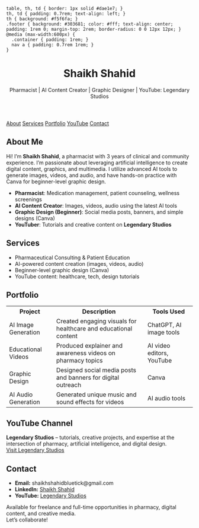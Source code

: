 <!DOCTYPE html>
  <title>Shaikh Shahid | Pharmacist & AI Content Creator</title>

    table, th, td { border: 1px solid #dae1e7; }
    th, td { padding: 0.7rem; text-align: left; }
    th { background: #f5f6fa; }
    .footer { background: #303681; color: #fff; text-align: center; padding: 1rem 0; margin-top: 2rem; border-radius: 0 0 12px 12px; }
    @media (max-width:600px) {
      .container { padding: 1rem; }
      nav a { padding: 0.7rem 1rem; }
    }
  </style>
</head>
<body>
  <header>
    <h1>Shaikh Shahid</h1>
    <p>Pharmacist | AI Content Creator | Graphic Designer | YouTube: Legendary Studios</p>
  </header>
  <nav>
    <a href="#about">About</a>
    <a href="#services">Services</a>
    <a href="#portfolio">Portfolio</a>
    <a href="#youtube">YouTube</a>
    <a href="#contact">Contact</a>
  </nav>
  <div class="container">
    <section id="about" class="about">
      <h2>About Me</h2>
      <p>
        Hi! I’m <b>Shaikh Shahid</b>, a pharmacist with 3 years of clinical and community experience. I’m passionate about leveraging artificial intelligence to create digital content, graphics, and multimedia. I utilize advanced AI tools to generate images, videos, and audio, and have hands-on practice with Canva for beginner-level graphic design.
      </p>
      <ul>
        <li><b>Pharmacist</b>: Medication management, patient counseling, wellness screenings</li>
        <li><b>AI Content Creator</b>: Images, videos, audio using the latest AI tools</li>
        <li><b>Graphic Design (Beginner)</b>: Social media posts, banners, and simple designs (Canva)</li>
        <li><b>YouTuber</b>: Tutorials and creative content on <strong>Legendary Studios</strong></li>
      </ul>
    </section>
    <section id="services" class="services">
      <h2>Services</h2>
      <ul>
        <li>Pharmaceutical Consulting & Patient Education</li>
        <li>AI-powered content creation (images, videos, audio)</li>
        <li>Beginner-level graphic design (Canva)</li>
        <li>YouTube content: healthcare, tech, design tutorials</li>
      </ul>
    </section>
    <section id="portfolio" class="portfolio">
      <h2>Portfolio</h2>
      <table>
        <tr>
          <th>Project</th>
          <th>Description</th>
          <th>Tools Used</th>
        </tr>
        <tr>
          <td>AI Image Generation</td>
          <td>Created engaging visuals for healthcare and educational content</td>
          <td>ChatGPT, AI image tools</td>
        </tr>
        <tr>
          <td>Educational Videos</td>
          <td>Produced explainer and awareness videos on pharmacy topics</td>
          <td>AI video editors, YouTube</td>
        </tr>
        <tr>
          <td>Graphic Design</td>
          <td>Designed social media posts and banners for digital outreach</td>
          <td>Canva</td>
        </tr>
        <tr>
          <td>AI Audio Generation</td>
          <td>Generated unique music and sound effects for videos</td>
          <td>AI audio tools</td>
        </tr>
      </table>
    </section>
    <section id="youtube" class="youtube">
      <h2>YouTube Channel</h2>
      <p>
        <strong>Legendary Studios</strong> – tutorials, creative projects, and expertise at the intersection of pharmacy, artificial intelligence, and digital design.<br>
        <a href="https://www.youtube.com/channel/UChsjSfyoOBpt18V48i2shIw" target="_blank">Visit Legendary Studios</a>
      </p>
    </section>
    <section id="contact" class="contact">
      <h2>Contact</h2>
      <ul>
        <li><b>Email:</b> shaikhshahidbluetick@gmail.com</li>
        <li><b>LinkedIn:</b> <a href="https://www.linkedin.com/in/shaikh-shahid-5254b120b/" target="_blank">Shaikh Shahid</a></li>
        <li><b>YouTube:</b> <a href="https://www.youtube.com/channel/UChsjSfyoOBpt18V48i2shIw" target="_blank">Legendary Studios</a></li>
      </ul>
    </section>
  </div>
  <div class="footer">
    Available for freelance and full-time opportunities in pharmacy, digital content, and creative media.<br>
    Let’s collaborate!
  </div>
</body>
</html>
